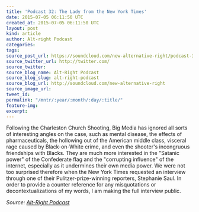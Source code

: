 ```yaml
---
title: 'Podcast 32: The Lady from the New York Times'
date: 2015-07-05 06:11:50 UTC
created_at: 2015-07-05 06:11:50 UTC
layout: post
kind: article
author: Alt-right Podcast
categories: 
tags: 
source_post_url: https://soundcloud.com/new-alternative-right/podcast-32-the-lady-from-the-new-york-times
source_twitter_url: http://twitter.com/
source_twitter: 
source_blog_name: Alt-Right Podcast
source_blog_slug: alt-right-podcast
source_blog_url: http://soundcloud.com/new-alternative-right
source_image_url: 
tweet_id: 
permalink: "/mntr/:year/:month/:day/:title/"
feature-img: 
excerpt: 
---
```

Following the Charleston Church Shooting, Big Media has ignored all sorts of interesting angles on the case, such as mental disease, the effects of pharmaceuticals, the hollowing out of the American middle class, visceral rage caused by Black-on-White crime, and even the shooter's  incongruous friendships with Blacks. They are much more interested in the "Satanic power" of the Confederate flag and the "corrupting influence" of the internet, especially as it undermines their own media power. We were not too surprised therefore when the New York Times requested an interview through one of their Pulitzer-prize-winning reporters, Stephanie Saul. In order to provide a counter reference for any misquotations or decontextualizations of my words, I am making the full interview public.<div class="">
    <i>Source: <a href="http://soundcloud.com/new-alternative-right">Alt-Right Podcast</a></i>
</div>
